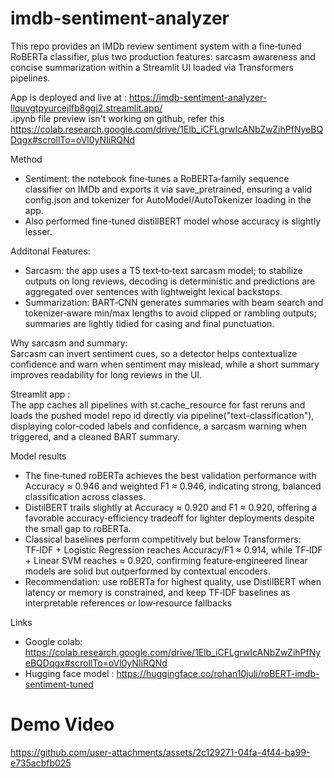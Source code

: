 # imdb-sentiment-analyzer

This repo provides an IMDb review sentiment system with a fine‑tuned RoBERTa classifier, plus two production features: sarcasm awareness and concise summarization within a Streamlit UI loaded via Transformers pipelines.

App is deployed and live at : https://imdb-sentiment-analyzer-llquvgtpyurcejlfb8ggj2.streamlit.app/  
.ipynb file preview isn't working on github, refer this https://colab.research.google.com/drive/1Elb_iCFLgrwIcANbZwZihPfNyeBQDqgx#scrollTo=oVl0yNIiRQNd  

Method
- Sentiment: the notebook fine‑tunes a RoBERTa‑family sequence classifier on IMDb and exports it via save_pretrained, ensuring a valid config.json and tokenizer for AutoModel/AutoTokenizer loading in the app.
- Also performed fine-tuned distillBERT model whose accuracy is slightly lesser.

Additonal Features:  
- Sarcasm: the app uses a T5 text‑to‑text sarcasm model; to stabilize outputs on long reviews, decoding is deterministic and predictions are aggregated over sentences with lightweight lexical backstops.
- Summarization: BART‑CNN generates summaries with beam search and tokenizer‑aware min/max lengths to avoid clipped or rambling outputs; summaries are lightly tidied for casing and final punctuation.

Why sarcasm and summary:  
Sarcasm can invert sentiment cues, so a detector helps contextualize confidence and warn when sentiment may mislead, while a short summary improves readability for long reviews in the UI.

Streamlit app :  
The app caches all pipelines with st.cache_resource for fast reruns and loads the pushed model repo id directly via pipeline("text-classification"), displaying color‑coded labels and confidence, a sarcasm warning when triggered, and a cleaned BART summary.

Model results
- The fine‑tuned roBERTa achieves the best validation performance with Accuracy ≈ 0.946 and weighted F1 ≈ 0.946, indicating strong, balanced classification across classes.
- DistilBERT trails slightly at Accuracy ≈ 0.920 and F1 ≈ 0.920, offering a favorable accuracy‑efficiency tradeoff for lighter deployments despite the small gap to roBERTa.
- Classical baselines perform competitively but below Transformers: TF‑IDF + Logistic Regression reaches Accuracy/F1 ≈ 0.914, while TF‑IDF + Linear SVM reaches ≈ 0.920, confirming feature‑engineered linear models are solid but outperformed by contextual encoders.
- Recommendation: use roBERTa for highest quality, use DistilBERT when latency or memory is constrained, and keep TF‑IDF baselines as interpretable references or low‑resource fallbacks
  
Links  
- Google colab: https://colab.research.google.com/drive/1Elb_iCFLgrwIcANbZwZihPfNyeBQDqgx#scrollTo=oVl0yNIiRQNd  
- Hugging face model : https://huggingface.co/rohan10juli/roBERT-imdb-sentiment-tuned

# Demo Video  

https://github.com/user-attachments/assets/2c129271-04fa-4f44-ba99-e735acbfb025

